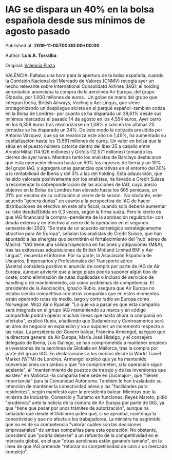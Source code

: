 
# IAG se dispara un 40% en la bolsa española desde sus mínimos de agosto pasado

Published at: **2019-11-05T00:00:00+00:00**

Author: **Luis A. Torralba**

Original: [Valencia Plaza](https://valenciaplaza.com/iag-se-dispara-un-40-en-la-bolsa-espanola-desde-sus-minimos-de-agosto-pasado)

VALÈNCIA. Faltaba una hora para la apertura de la bolsa española, cuando la Comisión Nacional del Mercado de Valores (CNMV) recogía ayer un hecho relevante sobre International Consolidatd Airlines (IAG): el holding aeronáutico anunciaba la compra de la aerolínea Air Europa, del grupo Globalia, por 1.000 millones de euros.  Un golpe de mano del grupo que integran Iberia, British Airways, Vueling y Aer Lingus, que viene protagonizando un despliegue alcista en el parqué español -también cotiza en la Bolsa de Londres- por cuanto se ha disparado un 39,61% desde sus mínimos marcados el pasado 14 de agosto en los 4,554 euros. Ayer cerró en los 6,358 euros tras revalorizarse un 1,08% y solo en las últimas 20 jornadas se ha disparado un 24%.
De este modo la cotizada presidida por Antonio Vázquez, que ya se revaloriza este año un 1,49%, ha aumentado su capitalización hasta los 13.561 millones de euros. Un valor en bolsa que la sitúa en el puesto número catorce dentro del Ibex 35 a caballo entre ArcelorMittal (14.926 millones) y Grifols (12.571 millones) tomando los cierres de ayer lunes.
Mientras tanto los analistas de Barclays destacaron que esta operación elevará hasta un 50% los ingresos de Iberia y un 10% del grupo IAG, y agregará unas ganancias operativas en el entorno del 30% a la rentabilidad de Iberia y del 3% a las del holding. Esta adquisición, que ha sido valorada positivamente por los analistas, ha llevado a Credit Suisse a recomendar la sobreponderación de las acciones de IAG, cuyo precio objetivo en la Bolsa de Londres han elevado hasta los 665 peniques, un 21% por encima de su cotización al cierre de la sesión. 
No obstante, este acuerdo "genera dudas" en cuanto a la perspectiva de IAG de hacer distribuciones de efectivo en este año fiscal, cuando solo debería aumentar su ratio deuda/Ebitda en 0,3 veces, según la firma suiza. Pero lo cierto es que IAG financiará la compra -pendiente de la aprobación regulatoria- con deuda externa y en efectivo al cierre de la operación en el segundo semestre del 2020. "Se trata de un acuerdo estratégico estratégicamente atractivo para Air Europa", señalan los analistas de Credit Suisse, que han apuntado a las sinergias que permitirán el fortalecimiento del 'hub' aéreo de Madrid. "IAG tiene una sólida trayectoria en fusiones y adquisiones (M&A), tras las exitososas adquisiciones de British Midland Limited BMI y Aer Lingus", recuerda el informe.
Por su parte, la Asociación Española de Usuarios, Empresarios y Profesionales del Transporte aéreo (Asetra) considera positivo el anuncio de compra por parte de IAG de Air Europa, aunque advierte que a largo plazo podría suponer algún tipo de coste, como eliminación de rutas duplicadas o incluso de servicios de handling o de mantenimiento, así como problemas de competencia. El presidente de la Asociación, Ignacio Rubio, asegura que Air Europa no estaba siendo competitiva con otras compañías que en estos momentos están operando rutas de medio, largo y corto radio en Europa como Norwegian, Wizz Air o Ryanair. "Lo que va a pasar es que esta compañía será integrada en el grupo IAG manteniendo su marca y en código compartido podrán operar muchas líneas que hasta ahora la compañía no ofertaba", explicó Rubio, añadiendo que Sudamérica y Centroamérica será un área de negocio en expansión y va a suponer un incremento respecto a las rutas.
La presidenta del Govern balear, Francina Armengol, aseguró que la directora general de Air Europa, María José Hidalgo, y el consejero delegado de Iberia, Luis Gallego, se han comprometido a mantener empleos e inversiones de la aerolínea de Globalia en Mallorca, tras la compra por parte del grupo IAG. En declaraciones a los medios desde la World Travel Market (WTM) de Londres, Armengol explicó que ya ha mantenido conversaciones con ambos y que "se comprometen, si la operación sigue adelante", al "mantenimiento de puestos de trabajo y de las inversiones que existen" en Mallorca -la compañía tiene sede en Llucmajor-, que "tienen importancia" para la Comunidad Autónoma. También le han trasladado su intención de mantener la conectividad aérea y las "facilidades para residentes", según manifestó ayer la presidenta balear.
Mientras que la ministra de Industria, Comercio y Turismo en funciones, Reyes Maroto, pidió "prudencia" ante la noticia de la compra de Air Europa por parte de IAG, ya que "tiene que pasar por unos trámites de autorización", aunque ha señalado que desde el Gobierno piden que, si se aprueba, mantenga la conectividad y que no afecte a los trabajadores. La ministra ha esgrimido que no es de su competencia "valorar cuáles son las decisiones empresariales" de ambas compañías para esta operación. No obstante, consideró que "podría deberse" a un refuerzo de la competitividad en el mercado global, en el que "otras aerolíneas están ganando tamaño", en la línea de que IAG pretende "reforzar su competitividad de cara a un mercado complejo".
